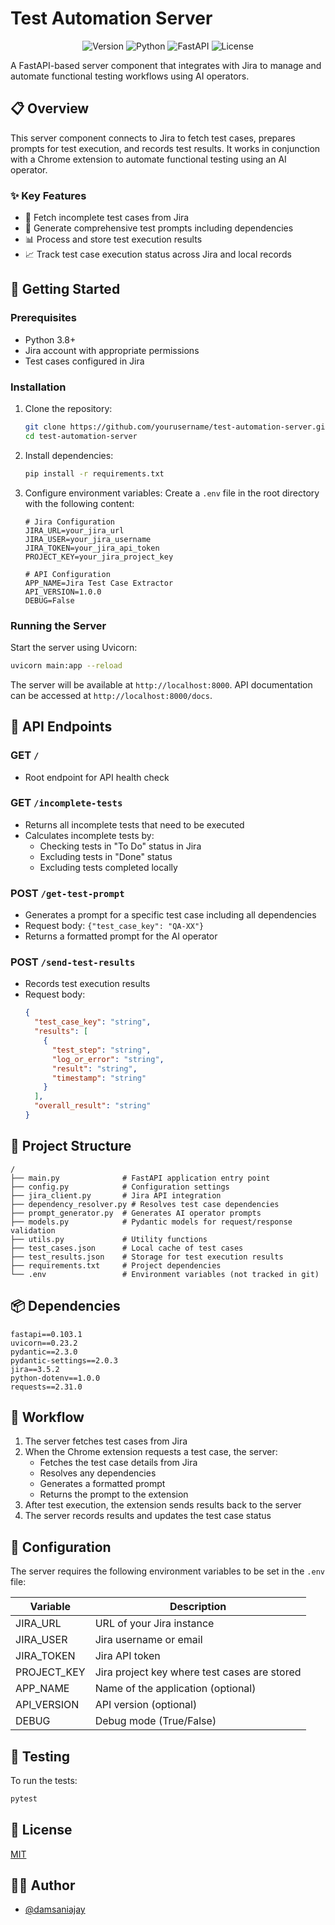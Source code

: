 # Test Automation Server

<div align="center">

![Version](https://img.shields.io/badge/version-0.1.0-blue.svg)
![Python](https://img.shields.io/badge/python-3.8+-brightgreen.svg)
![FastAPI](https://img.shields.io/badge/FastAPI-0.103.1-green.svg)
![License](https://img.shields.io/badge/license-MIT-blue.svg)

</div>

A FastAPI-based server component that integrates with Jira to manage and automate functional testing workflows using AI operators.

## 📋 Overview

This server component connects to Jira to fetch test cases, prepares prompts for test execution, and records test results. It works in conjunction with a Chrome extension to automate functional testing using an AI operator.

### ✨ Key Features

- 🔄 Fetch incomplete test cases from Jira
- 📝 Generate comprehensive test prompts including dependencies
- 📊 Process and store test execution results
- 📈 Track test case execution status across Jira and local records

## 🚀 Getting Started

### Prerequisites

- Python 3.8+
- Jira account with appropriate permissions
- Test cases configured in Jira

### Installation

1. Clone the repository:
   ```bash
   git clone https://github.com/yourusername/test-automation-server.git
   cd test-automation-server
   ```

2. Install dependencies:
   ```bash
   pip install -r requirements.txt
   ```

3. Configure environment variables:
   Create a `.env` file in the root directory with the following content:
   ```env
   # Jira Configuration
   JIRA_URL=your_jira_url
   JIRA_USER=your_jira_username
   JIRA_TOKEN=your_jira_api_token
   PROJECT_KEY=your_jira_project_key
   
   # API Configuration
   APP_NAME=Jira Test Case Extractor
   API_VERSION=1.0.0
   DEBUG=False
   ```

### Running the Server

Start the server using Uvicorn:
```bash
uvicorn main:app --reload
```

The server will be available at `http://localhost:8000`. API documentation can be accessed at `http://localhost:8000/docs`.

## 🔌 API Endpoints

### GET `/`
- Root endpoint for API health check

### GET `/incomplete-tests`
- Returns all incomplete tests that need to be executed
- Calculates incomplete tests by:
  - Checking tests in "To Do" status in Jira
  - Excluding tests in "Done" status
  - Excluding tests completed locally

### POST `/get-test-prompt`
- Generates a prompt for a specific test case including all dependencies
- Request body: `{"test_case_key": "QA-XX"}`
- Returns a formatted prompt for the AI operator

### POST `/send-test-results`
- Records test execution results
- Request body:
  ```json
  {
    "test_case_key": "string",
    "results": [
      {
        "test_step": "string",
        "log_or_error": "string",
        "result": "string",
        "timestamp": "string"
      }
    ],
    "overall_result": "string"
  }
  ```

## 📁 Project Structure

```
/
├── main.py              # FastAPI application entry point
├── config.py            # Configuration settings
├── jira_client.py       # Jira API integration
├── dependency_resolver.py # Resolves test case dependencies
├── prompt_generator.py  # Generates AI operator prompts
├── models.py            # Pydantic models for request/response validation
├── utils.py             # Utility functions
├── test_cases.json      # Local cache of test cases
├── test_results.json    # Storage for test execution results
├── requirements.txt     # Project dependencies
└── .env                 # Environment variables (not tracked in git)
```

## 📦 Dependencies

```
fastapi==0.103.1
uvicorn==0.23.2
pydantic==2.3.0
pydantic-settings==2.0.3
jira==3.5.2
python-dotenv==1.0.0
requests==2.31.0
```

## 🔄 Workflow

1. The server fetches test cases from Jira
2. When the Chrome extension requests a test case, the server:
   - Fetches the test case details from Jira
   - Resolves any dependencies
   - Generates a formatted prompt
   - Returns the prompt to the extension
3. After test execution, the extension sends results back to the server
4. The server records results and updates the test case status

## 🔧 Configuration

The server requires the following environment variables to be set in the `.env` file:

| Variable | Description |
|----------|-------------|
| JIRA_URL | URL of your Jira instance |
| JIRA_USER | Jira username or email |
| JIRA_TOKEN | Jira API token |
| PROJECT_KEY | Jira project key where test cases are stored |
| APP_NAME | Name of the application (optional) |
| API_VERSION | API version (optional) |
| DEBUG | Debug mode (True/False) |

## 🧪 Testing

To run the tests:

```bash
pytest
```

## 📝 License

[MIT](LICENSE)

## 👨‍💻 Author

- [@damsaniajay](https://github.com/damsaniajay)